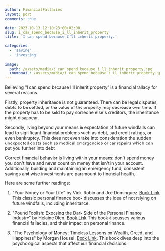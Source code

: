 ```yaml
---
author: FinancialFallacies
layout: post
comments: true

date: 2023-10-13 12:10:23:00+02:00  
slug: i_can_spend_because_i_ll_inherit_property
title: "I can spend because I’ll inherit property."

categories:
  - 'saving'
  - 'investing'
  
image:
  path: /assets/media/i_can_spend_because_i_ll_inherit_property.jpg
  thumbnail: /assets/media/i_can_spend_because_i_ll_inherit_property.jpg
---
```


Believing "I can spend because I'll inherit property" is a financial fallacy for several reasons. 

Firstly, property inheritance is not guaranteed. There can be legal disputes, debts to be settled, or the value of the property may decrease over time. If the property has to be sold to pay someone else's creditors, the inheritance might disappear. 

Secondly, living beyond your means in expectation of future windfalls can lead to significant financial problems such as debt, bad credit ratings, or even bankruptcy. This does not even take into consideration the sudden unexpected costs such as medical emergencies or car repairs which can put you further into debt. 

Correct financial behavior is living within your means: don't spend money you don't have and never count on money that isn't in your account. Additionally, building and maintaining an emergency fund, consistent savings and wise investments are paramount to financial health. 

Here are some further readings:

1. "Your Money or Your Life" by Vicki Robin and Joe Dominguez. [Book Link](https://www.amazon.com/Your-Money-Life-Transforming-Relationship/dp/0143115766/ref=nosim?tag=financialfall-20)
This classic personal finance book discusses the idea of not relying on future windfalls, including inheritance.

2. "Pound Foolish: Exposing the Dark Side of the Personal Finance Industry" by Helaine Olen. [Book Link](https://www.amazon.com/Pound-Foolish-Exposing-Personal-Industry/dp/159184679X/ref=nosim?tag=financialfall-20)
This book discusses various financial fallacies, and their impact on personal finance.

3. "The Psychology of Money: Timeless Lessons on Wealth, Greed, and Happiness" by Morgan Housel. [Book Link](https://www.amazon.com/Psychology-Money-Timeless-lessons-happiness/dp/0857197681/ref=nosim?tag=financialfall-20).
This book dives deep into the psychological aspects that affect our financial decisions.
